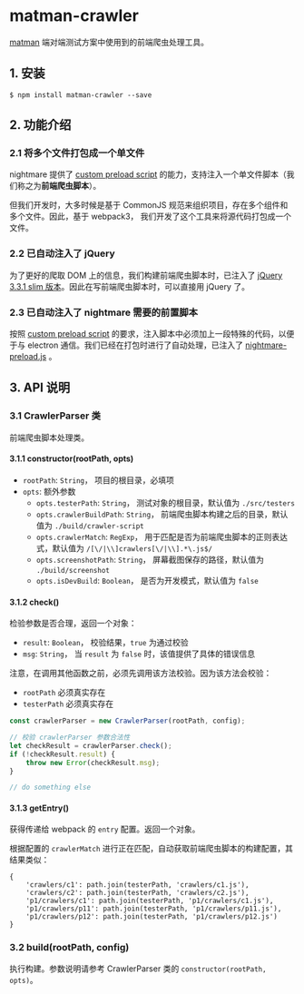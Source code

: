 # matman-crawler

[matman](https://github.com/matmanjs/matman) 端对端测试方案中使用到的前端爬虫处理工具。

## 1. 安装

```
$ npm install matman-crawler --save
```

## 2. 功能介绍

### 2.1 将多个文件打包成一个单文件

nightmare 提供了 [custom preload script](https://github.com/segmentio/nightmare#custom-preload-script) 的能力，支持注入一个单文件脚本（我们称之为**前端爬虫脚本**）。

但我们开发时，大多时候是基于 CommonJS 规范来组织项目，存在多个组件和多个文件。因此，基于 webpack3， 我们开发了这个工具来将源代码打包成一个文件。

### 2.2 已自动注入了 jQuery

为了更好的爬取 DOM 上的信息，我们构建前端爬虫脚本时，已注入了 [jQuery 3.3.1 slim 版本](https://github.com/matmanjs/matman/blob/master/packages/matman-crawler/asserts/jquery.slim.min.js)。因此在写前端爬虫脚本时，可以直接用 jQuery 了。

### 2.3 已自动注入了 nightmare 需要的前置脚本

按照 [custom preload script](https://github.com/segmentio/nightmare#custom-preload-script) 的要求，注入脚本中必须加上一段特殊的代码，以便于与 electron 通信。我们已经在打包时进行了自动处理，已注入了 [nightmare-preload.js](https://github.com/matmanjs/matman/blob/master/packages/matman-crawler/asserts/nightmare-preload.js) 。

## 3. API 说明

### 3.1 CrawlerParser 类

前端爬虫脚本处理类。

#### 3.1.1 constructor(rootPath, opts)

- `rootPath`: `String`， 项目的根目录，必填项
- `opts`: 额外参数
  - `opts.testerPath`: `String`， 测试对象的根目录，默认值为 `./src/testers`
  - `opts.crawlerBuildPath`: `String`， 前端爬虫脚本构建之后的目录，默认值为 `./build/crawler-script`
  - `opts.crawlerMatch`: `RegExp`， 用于匹配是否为前端爬虫脚本的正则表达式，默认值为 `/[\/|\\]crawlers[\/|\\].*\.js$/`
  - `opts.screenshotPath`: `String`， 屏幕截图保存的路径，默认值为 `./build/screenshot`
  - `opts.isDevBuild`: `Boolean`， 是否为开发模式，默认值为 `false`
  
#### 3.1.2 check()

检验参数是否合理，返回一个对象：

- `result`: `Boolean`， 校验结果，`true` 为通过校验
- `msg`: `String`， 当 `result` 为 `false` 时，该值提供了具体的错误信息


注意，在调用其他函数之前，必须先调用该方法校验。因为该方法会校验：

- `rootPath` 必须真实存在
- `testerPath` 必须真实存在

```javascript
const crawlerParser = new CrawlerParser(rootPath, config);

// 校验 crawlerParser 参数合法性
let checkResult = crawlerParser.check();
if (!checkResult.result) {
    throw new Error(checkResult.msg);
}

// do something else
```

#### 3.1.3 getEntry()

获得传递给 webpack 的 `entry` 配置。返回一个对象。


根据配置的 `crawlerMatch` 进行正在匹配，自动获取前端爬虫脚本的构建配置，其结果类似：

```
{
    'crawlers/c1': path.join(testerPath, 'crawlers/c1.js'),
    'crawlers/c2': path.join(testerPath, 'crawlers/c2.js'),
    'p1/crawlers/c1': path.join(testerPath, 'p1/crawlers/c1.js'),
    'p1/crawlers/p11': path.join(testerPath, 'p1/crawlers/p11.js'),
    'p1/crawlers/p12': path.join(testerPath, 'p1/crawlers/p12.js')
}
```

### 3.2 build(rootPath, config)

执行构建。参数说明请参考 CrawlerParser 类的 `constructor(rootPath, opts)`。

